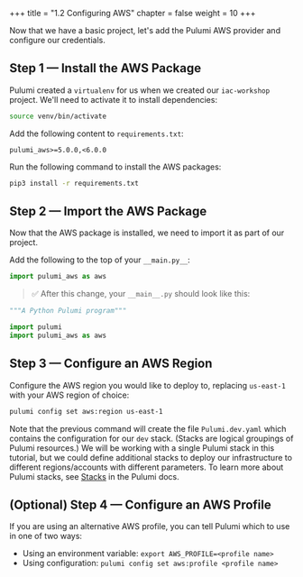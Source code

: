 +++
title = "1.2 Configuring AWS"
chapter = false
weight = 10
+++

Now that we have a basic project, let's add the Pulumi AWS provider and configure our credentials.

## Step 1 &mdash; Install the AWS Package

Pulumi created a `virtualenv` for us when we created our `iac-workshop` project. We'll need to activate it to install dependencies:

```bash
source venv/bin/activate
```

Add the following content to `requirements.txt`:

```text
pulumi_aws>=5.0.0,<6.0.0
```

Run the following command to install the AWS packages:

```bash
pip3 install -r requirements.txt
```

## Step 2 &mdash; Import the AWS Package

Now that the AWS package is installed, we need to import it as part of our project.

Add the following to the top of your `__main.py__`:

```python
import pulumi_aws as aws
```

> :white_check_mark: After this change, your `__main__.py` should look like this:

```python
"""A Python Pulumi program"""

import pulumi
import pulumi_aws as aws
```

## Step 3 &mdash; Configure an AWS Region

Configure the AWS region you would like to deploy to, replacing `us-east-1` with your AWS region of choice:

```bash
pulumi config set aws:region us-east-1
```

Note that the previous command will create the file `Pulumi.dev.yaml` which contains the configuration for our `dev` stack. (Stacks are logical groupings of Pulumi resources.) We will be working with a single Pulumi stack in this tutorial, but we could define additional stacks to deploy our infrastructure to different regions/accounts with different parameters. To learn more about Pulumi stacks, see [Stacks](https://www.pulumi.com/docs/intro/concepts/stack/) in the Pulumi docs.

## (Optional) Step 4 &mdash; Configure an AWS Profile

If you are using an alternative AWS profile, you can tell Pulumi which to use in one of two ways:

* Using an environment variable: `export AWS_PROFILE=<profile name>`
* Using configuration: `pulumi config set aws:profile <profile name>`
